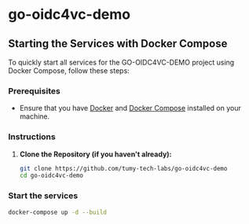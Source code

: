 # go-oidc4vc-demo

## Starting the Services with Docker Compose

To quickly start all services for the GO-OIDC4VC-DEMO project using Docker Compose, follow these steps:

### Prerequisites

- Ensure that you have [Docker](https://www.docker.com/get-started) and [Docker Compose](https://docs.docker.com/compose/install/) installed on your machine.

### Instructions

1. **Clone the Repository (if you haven't already):**

   ```bash
   git clone https://github.com/tumy-tech-labs/go-oidc4vc-demo
   cd go-oidc4vc-demo
   ```

### Start the services

```bash
docker-compose up -d --build
```